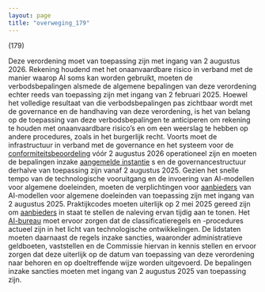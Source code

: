 ```yaml
---
layout: page
title: "overweging_179"
---
```


(179)

Deze verordening moet van toepassing zijn met ingang van 2 augustus 2026. Rekening houdend met het onaanvaardbare risico in verband met de manier waarop AI soms kan worden gebruikt, moeten de verbodsbepalingen alsmede de algemene bepalingen van deze verordening echter reeds van toepassing zijn met ingang van 2 februari 2025. Hoewel het volledige resultaat van die verbodsbepalingen pas zichtbaar wordt met de governance en de handhaving van deze verordening, is het van belang op de toepassing van deze verbodsbepalingen te anticiperen om rekening te houden met onaanvaardbare risico’s en om een weerslag te hebben op andere procedures, zoals in het burgerlijk recht. Voorts moet de infrastructuur in verband met de governance en het systeem voor de [conformiteitsbeoordeling](a3.md#^conformiteitsbeoordeling) vóór 2 augustus 2026 operationeel zijn en moeten de bepalingen inzake [aangemelde instantie](a3.md#^aanins) s en de governancestructuur derhalve van toepassing zijn vanaf 2 augustus 2025. Gezien het snelle tempo van de technologische vooruitgang en de invoering van AI-modellen voor algemene doeleinden, moeten de verplichtingen voor [aanbieders](a3.md#^aanbieder) van AI-modellen voor algemene doeleinden van toepassing zijn met ingang van 2 augustus 2025. Praktijkcodes moeten uiterlijk op 2 mei 2025 gereed zijn om [aanbieders](a3.md#^aanbieder) in staat te stellen de naleving ervan tijdig aan te tonen. Het [AI-bureau](a3.md#^aibur) moet ervoor zorgen dat de classificatieregels en -procedures actueel zijn in het licht van technologische ontwikkelingen. De lidstaten moeten daarnaast de regels inzake sancties, waaronder administratieve geldboeten, vaststellen en de Commissie hiervan in kennis stellen en ervoor zorgen dat deze uiterlijk op de datum van toepassing van deze verordening naar behoren en op doeltreffende wijze worden uitgevoerd. De bepalingen inzake sancties moeten met ingang van 2 augustus 2025 van toepassing zijn.